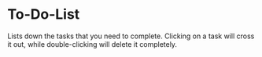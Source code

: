# To-Do-List

Lists down the tasks that you need to complete. Clicking on a task will cross it out, while double-clicking will delete it completely.
